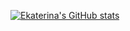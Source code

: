 [![Ekaterina's GitHub stats](https://github-readme-stats.vercel.app/api?username=noscode)](https://github.com/anuraghazra/github-readme-stats)
